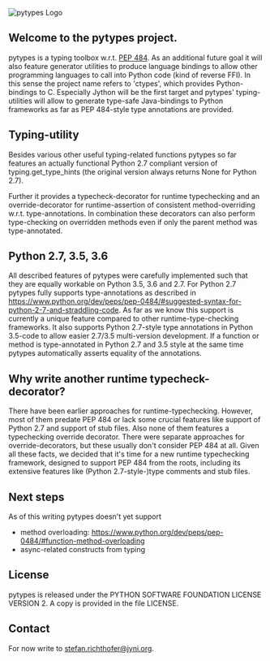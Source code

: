 ![pytypes Logo](https://raw.githubusercontent.com/Stewori/pytypes/4ed74b0f7e89588bb9818576aa9a84c4aed3a6cd/pytypes_logo_text.jpg)


Welcome to the pytypes project.
-------------------------------

pytypes is a typing toolbox w.r.t. [PEP 484](https://www.python.org/dev/peps/pep-0484/). As an additional future goal it will also feature generator utilities to produce language bindings to allow other programming languages to call into Python code (kind of reverse FFI). In this sense the project name refers to 'ctypes', which provides Python-bindings to C.
Especially Jython will be the first target and pytypes' typing-utilities will allow to generate type-safe Java-bindings to Python frameworks as far as PEP 484-style type annotations are provided.


Typing-utility
--------------

Besides various other useful typing-related functions pytypes so far features an actually functional Python 2.7 compliant version of typing.get_type_hints (the original version always returns None for Python 2.7).

Further it provides a typecheck-decorator for runtime typechecking and an override-decorator for runtime-assertion of consistent method-overriding w.r.t. type-annotations. In combination these decorators can also perform type-checking on overridden methods even if only the parent method was type-annotated.


Python 2.7, 3.5, 3.6
--------------------

All described features of pytypes were carefully implemented such that they are equally workable on Python 3.5, 3.6 and 2.7. For Python 2.7 pytypes fully supports type-annotations as described in https://www.python.org/dev/peps/pep-0484/#suggested-syntax-for-python-2-7-and-straddling-code. As far as we know this support is currently a unique feature compared to other runtime-type-checking frameworks.
It also supports Python 2.7-style type annotations in Python 3.5-code to allow easier 2.7/3.5 multi-version development. If a function or method is type-annotated in Python 2.7 and 3.5 style at the same time pytypes automatically asserts equality of the annotations.


Why write another runtime typecheck-decorator?
----------------------------------------------

There have been earlier approaches for runtime-typechecking. However, most of them predate PEP 484 or lack some crucial
features like support of Python 2.7 and support of stub files. Also none of them features a typechecking override
decorator. There were separate approaches for override-decorators, but these usually don't consider PEP 484 at all.
Given all these facts, we decided that it's time for a new runtime typechecking framework, designed to support PEP 484
from the roots, including its extensive features like (Python 2.7-style-)type comments and stub files.


Next steps
----------

As of this writing pytypes doesn't yet support

- method overloading: https://www.python.org/dev/peps/pep-0484/#function-method-overloading
- async-related constructs from typing


License
-------

pytypes is released under the PYTHON SOFTWARE FOUNDATION LICENSE VERSION 2.
A copy is provided in the file LICENSE.


Contact
-------

For now write to stefan.richthofer@jyni.org.

